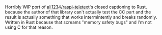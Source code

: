 Horribly WIP port of [ali1234/raspi-teletext](raspi-teletext)'s closed captioning to Rust, because the author of that library can't actually test the CC part and the result is actually something that works intermintently and breaks randomly. Written in Rust because that screams "memory safety bugs" and I'm not using C for that reason.
